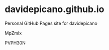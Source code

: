 # davidepicano.github.io
Personal GitHub Pages site for davidepicano


















































MpZmIx

PVPH30N
